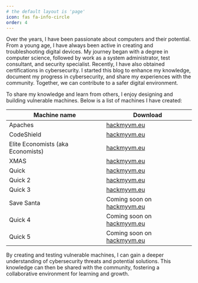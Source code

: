 ```yaml
---
# the default layout is 'page'
icon: fas fa-info-circle
order: 4
---
```


Over the years, I have been passionate about computers and their potential. From a young age, I have always been active in creating and troubleshooting digital devices. My journey began with a degree in computer science, followed by work as a system administrator, test consultant, and security specialist. Recently, I have also obtained certifications in cybersecurity. I started this blog to enhance my knowledge, document my progress in cybersecurity, and share my experiences with the community. Together, we can contribute to a safer digital environment.

To share my knowledge and learn from others, I enjoy designing and building vulnerable machines. Below is a list of machines I have created:

| Machine name | Download |
|--------|-----------|
| Apaches | [hackmyvm.eu](https://downloads.hackmyvm.eu/apaches.zip) |
| CodeShield | [hackmyvm.eu](https://downloads.hackmyvm.eu/codeshield.zip) |
| Elite Economists (aka Economists) | [hackmyvm.eu](https://downloads.hackmyvm.eu/economists.zip) |
| XMAS | [hackmyvm.eu](https://downloads.hackmyvm.eu/xmas.zip) |
| Quick | [hackmyvm.eu](https://downloads.hackmyvm.eu/quick.zip) |
| Quick 2 |[hackmyvm.eu](https://downloads.hackmyvm.eu/quick2.zip) |
| Quick 3 |[hackmyvm.eu](https://downloads.hackmyvm.eu/quick3.zip) |
| Save Santa | Coming soon on [hackmyvm.eu](https://hackmyvm.eu) |
| Quick 4 | Coming soon on [hackmyvm.eu](https://hackmyvm.eu) |
| Quick 5 | Coming soon on [hackmyvm.eu](https://hackmyvm.eu) |

By creating and testing vulnerable machines, I can gain a deeper understanding of cybersecurity threats and potential solutions. 
This knowledge can then be shared with the community, fostering a collaborative environment for learning and growth.
